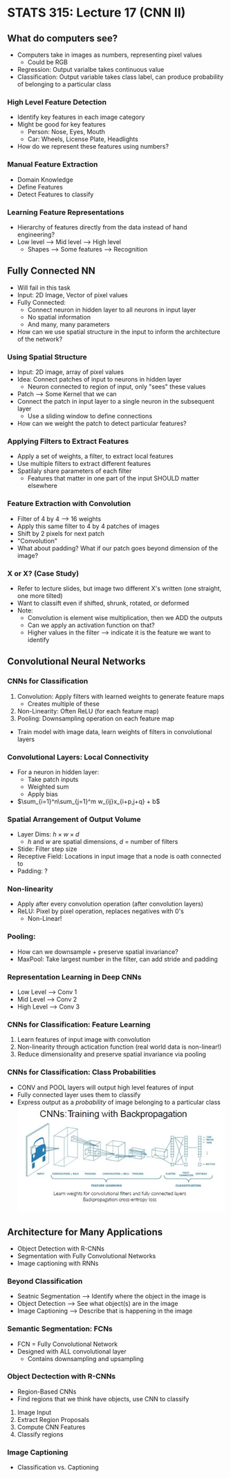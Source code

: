 # STATS 315: Lecture 17 (CNN II) 

## What do computers see?
* Computers take in images as numbers, representing pixel values
    * Could be RGB
* Regression: Output varialbe takes continuous value
* Classification: Output variable takes class label, can produce probability of belonging to a particular class

### High Level Feature Detection
* Identify key features in each image category
* Might be good for key features
    * Person: Nose, Eyes, Mouth
    * Car: Wheels, License Plate, Headlights
* How do we represent these features using numbers?

### Manual Feature Extraction
* Domain Knowledge
* Define Features
* Detect Features to classify

### Learning Feature Representations
* Hierarchy of features directly from the data instead of hand engineering?
* Low level --> Mid level --> High level
    * Shapes --> Some features --> Recognition

## Fully Connected NN
* Will fail in this task
* Input: 2D Image, Vector of pixel values
* Fully Connected:
    * Connect neuron in hidden layer to all neurons in input layer
    * No spatial information
    * And many, many parameters
* How can we use spatial structure in the input to inform the architecture of the network?

### Using Spatial Structure
* Input: 2D image, array of pixel values
* Idea: Connect patches of input to neurons in hidden layer
    * Neuron connected to region of input, only "sees" these values
* Patch --> Some Kernel that we can 
* Connect the patch in input layer to a single neuron in the subsequent layer
    * Use a sliding window to define connections
* How can we weight the patch to detect particular features?

### Applying Filters to Extract Features
* Apply a set of weights, a filter, to extract local features
* Use multiple filters to extract different features
* Spatilaly share parameters of each filter
    * Features that matter in one part of the input SHOULD matter elsewhere

### Feature Extraction with Convolution
* Filter of 4 by 4 --> 16 weights
* Apply this same filter to 4 by 4 patches of images
* Shift by 2 pixels for next patch
* "Convolution"
* What about padding? What if our patch goes beyond dimension of the image?

### X or X? (Case Study)
* Refer to lecture slides, but image two different X's written (one straight, one more tilted)
* Want to classift even if shifted, shrunk, rotated, or deformed
* Note:
    * Convolution is element wise multiplication, then we ADD the outputs
    * Can we apply an activation function on that?
    * Higher values in the filter --> indicate it is the feature we want to identify

## Convolutional Neural Networks

### CNNs for Classification
1. Convolution: Apply filters with learned weights to generate feature maps
    * Creates multiple of these
2. Non-Linearity: Often ReLU (for each feature map)
3. Pooling: Downsampling operation on each feature map
* Train model with image data, learn weights of filters in convolutional layers

### Convolutional Layers: Local Connectivity
* For a neuron in hidden layer:
    * Take patch inputs
    * Weighted sum
    * Apply bias
* $\sum_{i=1}^n\sum_{j=1}^m w_{ij}x_{i+p,j+q} + b$

### Spatial Arrangement of Output Volume
* Layer Dims: $h \times w \times d$
    * $h$ and $w$ are spatial dimensions, $d$ = number of filters
* Stide: Filter step size
* Receptive Field: Locations in input image that a node is oath connected to
* Padding: ?

### Non-linearity
* Apply after every convolution operation (after convolution layers)
* ReLU: Pixel by pixel operation, replaces negatives with 0's
    * Non-Linear!

### Pooling:
* How can we downsample + preserve spatial invariance?
* MaxPool: Take largest number in the filter, can add stride and padding

### Representation Learning in Deep CNNs
* Low Level --> Conv 1
* Mid Level --> Conv 2
* High Level --> Conv 3

### CNNs for Classification: Feature Learning
1. Learn features of input image with convolution
2. Non-linearity through actication function (real world data is non-linear!)
3. Reduce dimensionality and preserve spatial invariance via pooling

### CNNs for Classification: Class Probabilities
* CONV and POOL layers will output high level features of input
* Fully connected layer uses them to classify
* Express output as a *probability* of image belonging to a particular class
![CNN Backprop](images/lec-17-cnn-back.JPG)

## Architecture for Many Applications
* Object Detection with R-CNNs
* Segmentation with Fully Convolutional Networks
* Image captioning with RNNs

### Beyond Classification
* Seatnic Segmentation --> Identify where the object in the image is
* Object Detection --> See what object(s) are in the image
* Image Captioning --> Describe that is happening in the image

### Semantic Segmentation: FCNs
* FCN = Fully Convolutional Network
* Designed with ALL convolutional layer
    * Contains downsampling and upsampling


### Object Dectection with R-CNNs
* Region-Based CNNs
* Find regions that we think have objects, use CNN to classify
1. Image Input
2. Extract Region Proposals
3. Compute CNN Features
4. Classify regions 

### Image Captioning
* Classification vs. Captioning